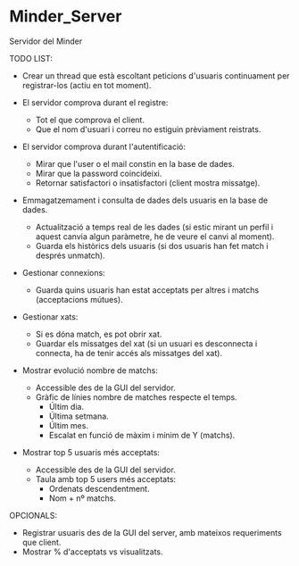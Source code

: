 # Minder_Server
Servidor del Minder

TODO LIST:

  - Crear un thread que està escoltant peticions d'usuaris continuament per registrar-los (actiu en tot moment).
  
  - El servidor comprova durant el registre:
    - Tot el que comprova el client.
    - Que el nom d'usuari i correu no estiguin prèviament reistrats.
    
  - El servidor comprova durant l'autentificació:
    - Mirar que l'user o el mail constin en la base de dades.
    - Mirar que la password coincideixi.
    - Retornar satisfactori o insatisfactori (client mostra missatge).
    
  - Emmagatzemament i consulta de dades dels usuaris en la base de dades.
    - Actualització a temps real de les dades (si estic mirant un perfil i aquest canvia algun paràmetre, he de veure el canvi al moment).
    - Guarda els històrics dels usuaris (si dos usuaris han fet match i després unmatch).
    
  - Gestionar connexions:
    - Guarda quins usuaris han estat acceptats per altres i matchs (acceptacions mútues).
  
  - Gestionar xats:
    - Si es dóna match, es pot obrir xat.
    - Guardar els missatges del xat (si un usuari es desconnecta i connecta, ha de tenir accés als missatges del xat).
    
  - Mostrar evolució nombre de matchs:
    - Accessible des de la GUI del servidor.
    - Gràfic de línies nombre de matches respecte el temps.
      - Últim dia.
      - Última setmana.
      - Últim mes.
      - Escalat en funció de màxim i mínim de Y (matchs).
     
  - Mostrar top 5 usuaris més acceptats:
    - Accessible des de la GUI del servidor.
    - Taula amb top 5 users més acceptats:
        - Ordenats descendentment.
        - Nom + nº matchs.
        
        
  
OPCIONALS:
  - Registrar usuaris des de la GUI del server, amb mateixos requeriments que client.
  - Mostrar % d'acceptats vs visualitzats.
  
